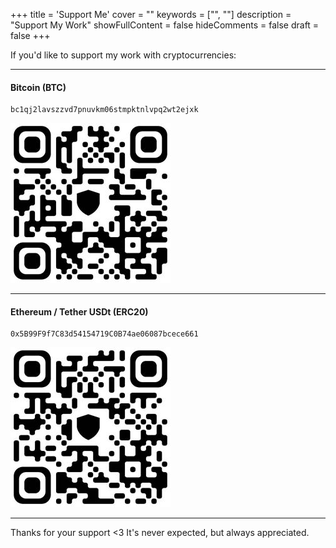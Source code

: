 +++
title = 'Support Me'
cover = ""
keywords = ["", ""]
description = "Support My Work"
showFullContent = false
hideComments = false
draft = false
+++

If you'd like to support my work with cryptocurrencies:

---

#### Bitcoin (BTC)
```
bc1qj2lavszzvd7pnuvkm06stmpktnlvpq2wt2ejxk
```
![](/images/btc-address.jpg)

---

#### Ethereum / Tether USDt (ERC20)
```
0x5B99F9f7C83d54154719C0B74ae06087bcece661
```
![](/images/eth-and-usdt-address.jpg)

---

Thanks for your support <3 It's never expected, but always appreciated.